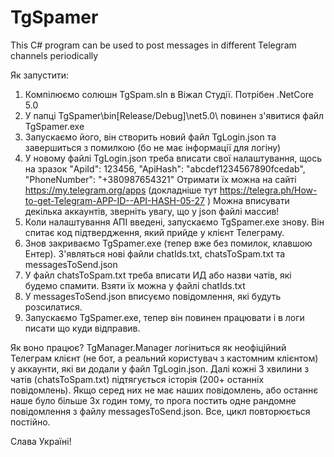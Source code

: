 # TgSpamer
This C# program can be used to post messages in different Telegram channels periodically

Як запустити:
1. Компілюємо солюшн TgSpam.sln в Віжал Студії. Потрібен .NetCore 5.0
2. У папці TgSpamer\bin\[Release/Debug]\net5.0\ повинен з'явитися файл TgSpamer.exe
3. Запускаємо його, він створить новий файл TgLogin.json та завершиться з помилкою (бо не має інформації для логіну)
4. У новому файлі TgLogin.json треба вписати свої налаштування, щось на зразок
    "ApiId": 123456,
    "ApiHash": "abcdef1234567890fcedab",
    "PhoneNumber": "+380987654321"
Отримати їх можна на сайті https://my.telegram.org/apps (докладніше тут https://telegra.ph/How-to-get-Telegram-APP-ID--API-HASH-05-27 )
Можна вписувати декілька аккаунтів, зверніть увагу, що у json файлі массив!
5. Коли налаштування АПІ введені, запускаємо TgSpamer.exe знову. Він спитає код підтвердження, який прийде у клієнт Телеграму.
6. Знов закриваємо TgSpamer.exe (тепер вже без помилок, клавшою Ентер). З'являться нові файли chatIds.txt, chatsToSpam.txt та messagesToSend.json
7. У файл chatsToSpam.txt треба вписати ИД або назви чатів, які будемо спамити. Взяти їх можна у файлі chatIds.txt
8. У messagesToSend.json вписуємо повідомлення, які будуть розсилатися.
9. Запускаємо TgSpamer.exe, тепер він повинен працювати і в логи писати що куди відправив.

Як воно працює?
TgManager.Manager логіниться як неофіційний Телеграм клієнт (не бот, а реальний користувач з кастомним клієнтом) у аккаунти, які ви додали у файл TgLogin.json.
Далі кожні 3 хвилини з чатів (chatsToSpam.txt) підтягується історія (200+ останніх повідомлень). Якщо серед них не має наших повідомлень, або останнє наше було більше 3х годин тому, то прога постить одне рандомне повідомлення з файлу messagesToSend.json.
Все, цикл повторюється постійно.

Слава Україні!
